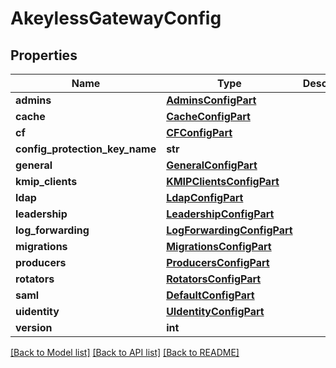# AkeylessGatewayConfig

## Properties
Name | Type | Description | Notes
------------ | ------------- | ------------- | -------------
**admins** | [**AdminsConfigPart**](AdminsConfigPart.md) |  | [optional] 
**cache** | [**CacheConfigPart**](CacheConfigPart.md) |  | [optional] 
**cf** | [**CFConfigPart**](CFConfigPart.md) |  | [optional] 
**config_protection_key_name** | **str** |  | [optional] 
**general** | [**GeneralConfigPart**](GeneralConfigPart.md) |  | [optional] 
**kmip_clients** | [**KMIPClientsConfigPart**](KMIPClientsConfigPart.md) |  | [optional] 
**ldap** | [**LdapConfigPart**](LdapConfigPart.md) |  | [optional] 
**leadership** | [**LeadershipConfigPart**](LeadershipConfigPart.md) |  | [optional] 
**log_forwarding** | [**LogForwardingConfigPart**](LogForwardingConfigPart.md) |  | [optional] 
**migrations** | [**MigrationsConfigPart**](MigrationsConfigPart.md) |  | [optional] 
**producers** | [**ProducersConfigPart**](ProducersConfigPart.md) |  | [optional] 
**rotators** | [**RotatorsConfigPart**](RotatorsConfigPart.md) |  | [optional] 
**saml** | [**DefaultConfigPart**](DefaultConfigPart.md) |  | [optional] 
**uidentity** | [**UIdentityConfigPart**](UIdentityConfigPart.md) |  | [optional] 
**version** | **int** |  | [optional] 

[[Back to Model list]](../README.md#documentation-for-models) [[Back to API list]](../README.md#documentation-for-api-endpoints) [[Back to README]](../README.md)


